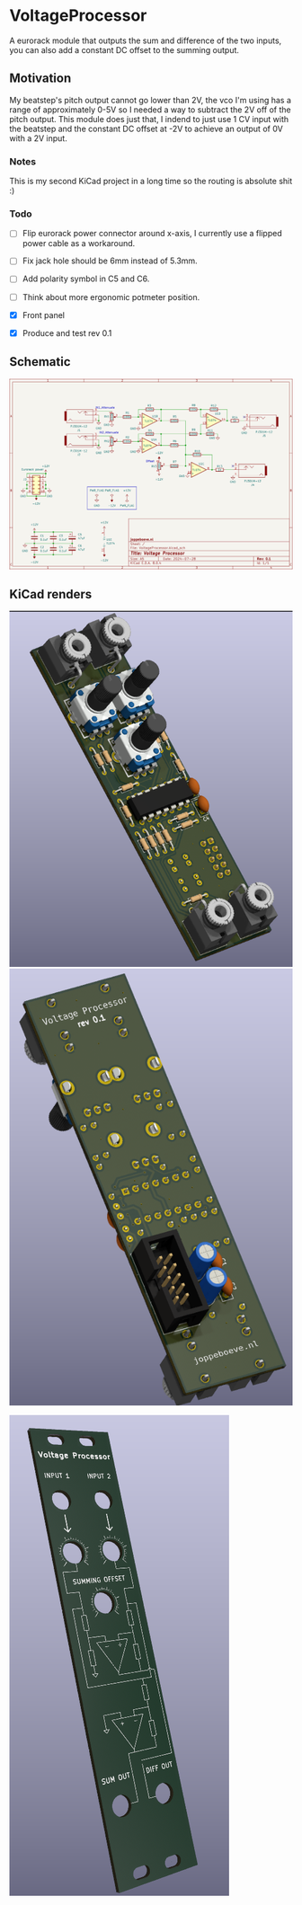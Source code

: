 # VoltageProcessor

A eurorack module that outputs the sum and difference of the two inputs, you can also add a constant DC offset to the summing output.


## Motivation
My beatstep's pitch output cannot go lower than 2V, the vco I'm using has a range of approximately 0-5V so I needed a way to subtract the 2V off of the pitch output.
This module does just that, I indend to just use 1 CV input with the beatstep and the constant DC offset at -2V to achieve an output of 0V with a 2V input.


### Notes
This is my second KiCad project in a long time so the routing is absolute shit :)

### Todo
- [ ] Flip eurorack power connector around x-axis, I currently use a flipped power cable as a workaround.
- [ ] Fix jack hole should be 6mm instead of 5.3mm.
- [ ] Add polarity symbol in C5 and C6.
- [ ] Think about more ergonomic potmeter position.
- [x] Front panel
- [x] Produce and test rev 0.1



## Schematic

![alt text](https://raw.githubusercontent.com/JopjeKnopje/VoltageProcessor/main/images/schematic.png)

## KiCad renders
![alt text](https://raw.githubusercontent.com/JopjeKnopje/VoltageProcessor/main/images/3d_front_hi.png)
![alt text](https://raw.githubusercontent.com/JopjeKnopje/VoltageProcessor/main/images/3d_back_hi.png)

![alt text](https://raw.githubusercontent.com/JopjeKnopje/VoltageProcessor/main/images/front_panel_hi.png)

